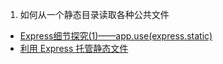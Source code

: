 1. 如何从一个静态目录读取各种公共文件
- [Express细节探究(1)——app.use(express.static)](http://www.cnblogs.com/A-dam/p/5053299.html)
- [利用 Express 托管静态文件](http://www.expressjs.com.cn/starter/static-files.html)

